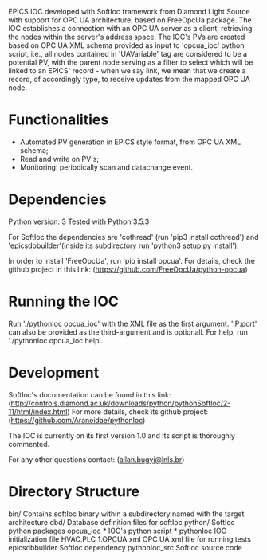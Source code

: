 EPICS IOC developed with SoftIoc framework from Diamond Light Source with support for OPC UA architecture, based on FreeOpcUa package. The IOC establishes a connection with an OPC UA server as a client, retrieving the nodes within the server's  address space. The IOC's PVs are created based on OPC UA XML schema provided as input to 'opcua_ioc' python script, i.e., all nodes contained in 'UAVariable' tag are considered to be a potential PV, with the parent node serving as a filter to select which will be linked to an EPICS' record - when we say link, we mean that we create a record, of accordingly type, to receive updates from the mapped OPC UA node.

Functionalities
===============
- Automated PV generation in EPICS style format, from OPC UA XML schema;
- Read and write on PV's;
- Monitoring: periodically scan and datachange event.

Dependencies
============
Python version: 3
Tested with Python 3.5.3

For SoftIoc the dependencies are 'cothread' (run 'pip3 install cothread') and 'epicsdbbuilder'(inside its subdirectory run 'python3 setup.py install'). 

In order to install 'FreeOpcUa', run 'pip install opcua'. For details, check the github project in this link: (https://github.com/FreeOpcUa/python-opcua)

Running the IOC
===============
Run './pythonIoc opcua_ioc' with the XML file as the first argument. 'IP:port' can also be provided as the third-argument and is optionall. For help, run './pythonIoc opcua_ioc help'.

Development
===========
SoftIoc's documentation can be found in this link: (http://controls.diamond.ac.uk/downloads/python/pythonSoftIoc/2-11/html/index.html)
For more details, check its github project: (https://github.com/Araneidae/pythonIoc)

The IOC is currently on its first version 1.0 and its script is thoroughly commented.

For any other questions contact: (allan.bugyi@lnls.br)

Directory Structure
===================
bin/				Contains softIoc binary within a subdirectory named with the target architecture
dbd/				Database definition files for softIoc
python/				SoftIoc python packages
opcua_ioc			* IOC's python script * 
pythonIoc			IOC initialization file
HVAC.PLC_1.OPCUA.xml	 	OPC UA xml file for running tests
epicsdbbuilder			SoftIoc dependency
pythonIoc_src			SoftIoc source code



